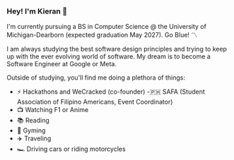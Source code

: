 ### Hey! I'm Kieran 👋

I'm currently pursuing a BS in Computer Science @ the University of Michigan-Dearborn (expected graduation May 2027). Go Blue! 〽️

I am always studying the best software design principles and trying to keep up with the ever evolving world of software. My dream is to become a Software Engineer at Google or Meta.

Outside of studying, you'll find me doing a plethora of things:
- ⚡ Hackathons and WeCracked (co-founder)
-🇵🇭 SAFA (Student Association of Filipino Americans, Event Coordinator)
- 📺 Watching F1 or Anime
- 📚 Reading
- 💪 Gyming
- ✈️ Traveling
- 🏎️ Driving cars or riding motorcycles

<!--
**kllarena07/kllarena07** is a ✨ _special_ ✨ repository because its `README.md` (this file) appears on your GitHub profile.

Here are some ideas to get you started:

- 🔭 I’m currently working on ...
- 🌱 I’m currently learning ...
- 👯 I’m looking to collaborate on ...
- 🤔 I’m looking for help with ...
- 💬 Ask me about ...
- 📫 How to reach me: ...
- 😄 Pronouns: ...
- ⚡ Fun fact: ...
-->
